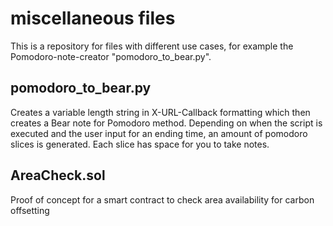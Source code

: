# miscellaneous files

This is a repository for files with different use cases, for example the Pomodoro-note-creator "pomodoro_to_bear.py".

## pomodoro_to_bear.py

Creates a variable length string in X-URL-Callback formatting which then creates a Bear note for Pomodoro method. Depending on when the script is executed and the user input for an ending time, an amount of pomodoro slices is generated. Each slice has space for you to take notes.


## AreaCheck.sol

Proof of concept for a smart contract to check area availability for carbon offsetting
